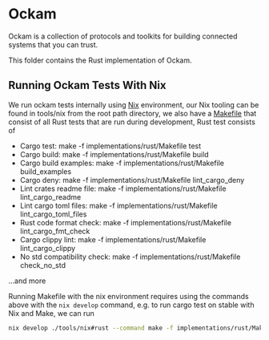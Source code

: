 # Ockam

Ockam is a collection of protocols and toolkits for building connected
systems that you can trust.

This folder contains the Rust implementation of Ockam.


## Running Ockam Tests With Nix

We run ockam tests internally using [Nix](https://nixos.org/) environment, our Nix tooling can be found in tools/nix from the root path directory, we also have a [Makefile](https://www.gnu.org/software/make/) that consist of all Rust tests that are run during development, Rust test consists of

- Cargo test: make -f implementations/rust/Makefile test
- Cargo build: make -f implementations/rust/Makefile build
- Cargo build examples: make -f implementations/rust/Makefile build_examples
- Cargo deny: make -f implementations/rust/Makefile lint_cargo_deny
- Lint crates readme file: make -f implementations/rust/Makefile lint_cargo_readme
- Lint cargo toml files: make -f implementations/rust/Makefile lint_cargo_toml_files
- Rust code format check: make -f implementations/rust/Makefile lint_cargo_fmt_check
- Cargo clippy lint: make -f implementations/rust/Makefile lint_cargo_clippy
- No std compatibility check: make -f implementations/rust/Makefile check_no_std

...and more

Running Makefile with the nix environment requires using the commands above with the `nix develop` command, e.g. to run cargo test on stable with Nix and Make, we can run
```bash
nix develop ./tools/nix#rust --command make -f implementations/rust/Makefile test
```
